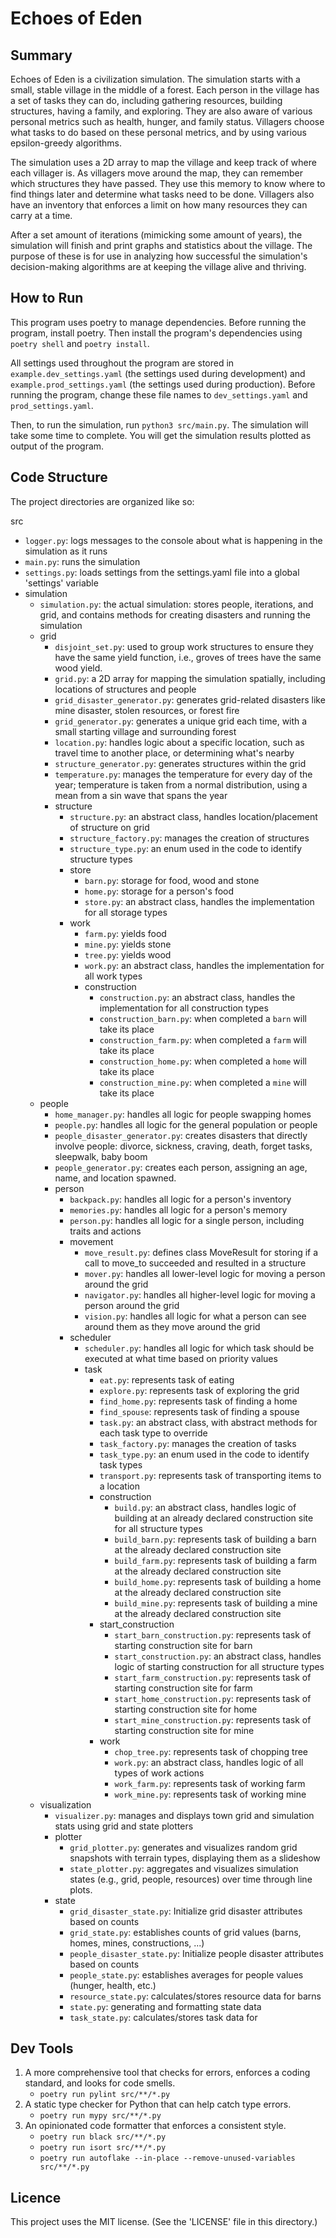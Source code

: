 # Echoes of Eden

## Summary

Echoes of Eden is a civilization simulation. The simulation starts with a small, stable village in the middle of a
forest. Each person in the village has a set of tasks they can do, including gathering resources, building structures, 
having a family, and exploring. They are also aware of various personal metrics such as health, hunger, and family 
status. Villagers choose what tasks to do based on these personal metrics, and by using various epsilon-greedy 
algorithms.

The simulation uses a 2D array to map the village and keep track of where each villager is. As villagers move around the
map, they can remember which structures they have passed. They use this memory to know where to find things later and 
determine what tasks need to be done. Villagers also have an inventory that enforces a limit on how many resources they 
can carry at a time.

After a set amount of iterations (mimicking some amount of years), the simulation will finish and print graphs and 
statistics about the village. The purpose of these is for use in analyzing how successful the simulation's 
decision-making algorithms are at keeping the village alive and thriving.

## How to Run

This program uses poetry to manage dependencies. Before running the program, install poetry. Then install the program's 
dependencies using `poetry shell` and `poetry install`. 

All settings used throughout the program are stored in `example.dev_settings.yaml` (the settings used during 
development) and `example.prod_settings.yaml` (the settings used during production). Before running the program, change 
these file names to `dev_settings.yaml` and `prod_settings.yaml`.

Then, to run the simulation, run `python3 src/main.py`. The simulation will take some time to complete. 
You will get the simulation results plotted as output of the program.

## Code Structure

The project directories are organized like so:

src
* `logger.py`: logs messages to the console about what is happening in the simulation as it runs
* `main.py`: runs the simulation
* `settings.py`: loads settings from the settings.yaml file into a global 'settings' variable
* simulation
  * `simulation.py`: the actual simulation: stores people, iterations, and grid, and contains methods for creating disasters and running the simulation
  * grid
    * `disjoint_set.py`: used to group work structures to ensure they have the same yield function, i.e., groves of trees have the same wood yield.
    * `grid.py`: a 2D array for mapping the simulation spatially, including locations of structures and people
    * `grid_disaster_generator.py`: generates grid-related disasters like mine disaster, stolen resources, or forest fire
    * `grid_generator.py`: generates a unique grid each time, with a small starting village and surrounding forest
    * `location.py`: handles logic about a specific location, such as travel time to another place, or determining what's nearby
    * `structure_generator.py`: generates structures within the grid
    * `temperature.py`: manages the temperature for every day of the year; temperature is taken from a normal distribution, using a mean from a sin wave that spans the year
    * structure
      * `structure.py`: an abstract class, handles location/placement of structure on grid
      * `structure_factory.py`: manages the creation of structures
      * `structure_type.py`: an enum used in the code to identify structure types
      * store
        * `barn.py`: storage for food, wood and stone
        * `home.py`: storage for a person's food
        * `store.py`: an abstract class, handles the implementation for all storage types
      * work
        * `farm.py`: yields food
        * `mine.py`: yields stone
        * `tree.py`: yields wood
        * `work.py`: an abstract class, handles the implementation for all work types
        * construction
          * `construction.py`: an abstract class, handles the implementation for all construction types
          * `construction_barn.py`: when completed a `barn` will take its place
          * `construction_farm.py`: when completed a `farm` will take its place
          * `construction_home.py`: when completed a `home` will take its place
          * `construction_mine.py`: when completed a `mine` will take its place
  * people
    * `home_manager.py`: handles all logic for people swapping homes
    * `people.py`:  handles all logic for the general population or people
    * `people_disaster_generator.py`: creates disasters that directly involve people: divorce, sickness, craving, death, forget tasks, sleepwalk, baby boom
    * `people_generator.py`: creates each person, assigning an age, name, and location spawned.
    * person
      * `backpack.py`: handles all logic for a person's inventory
      * `memories.py`: handles all logic for a person's memory
      * `person.py`: handles all logic for a single person, including traits and actions
      * movement
        * `move_result.py`: defines class MoveResult for storing if a call to move_to succeeded and resulted in a structure 
        * `mover.py`: handles all lower-level logic for moving a person around the grid
        * `navigator.py`: handles all higher-level logic for moving a person around the grid
        * `vision.py`: handles all logic for what a person can see around them as they move around the grid
      * scheduler
        * `scheduler.py`: handles all logic for which task should be executed at what time based on priority values
        * task
          * `eat.py`: represents task of eating
          * `explore.py`: represents task of exploring the grid
          * `find_home.py`: represents task of finding a home
          * `find_spouse`: represents task of finding a spouse
          * `task.py`: an abstract class, with abstract methods for each task type to override
          * `task_factory.py`: manages the creation of tasks
          * `task_type.py`: an enum used in the code to identify task types
          * `transport.py`: represents task of transporting items to a location
          * construction
            * `build.py`: an abstract class, handles logic of building at an already declared construction site for all structure types
            * `build_barn.py`: represents task of building a barn at the already declared construction site
            * `build_farm.py`: represents task of building a farm at the already declared construction site
            * `build_home.py`: represents task of building a home at the already declared construction site
            * `build_mine.py`: represents task of building a mine at the already declared construction site
          * start_construction
            * `start_barn_construction.py`: represents task of starting construction site for barn
            * `start_construction.py`: an abstract class, handles logic of starting construction for all structure types
            * `start_farm_construction.py`: represents task of starting construction site for farm
            * `start_home_construction.py`: represents task of starting construction site for home
            * `start_mine_construction.py`: represents task of starting construction site for mine
          * work
            * `chop_tree.py`: represents task of chopping tree
            * `work.py`: an abstract class, handles logic of all types of work actions
            * `work_farm.py`: represents task of working farm 
            * `work_mine.py`: represents task of working mine
  * visualization
    * `visualizer.py`: manages and displays town grid and simulation stats using grid and state plotters
    * plotter
      * `grid_plotter.py`: generates and visualizes random grid snapshots with terrain types, displaying them as a slideshow
      * `state_plotter.py`: aggregates and visualizes simulation states (e.g., grid, people, resources) over time through line plots.
    * state
      * `grid_disaster_state.py`: Initialize grid disaster attributes based on counts
      * `grid_state.py`: establishes counts of grid values (barns, homes, mines, constructions, ...)
      * `people_disaster_state.py`: Initialize people disaster attributes based on counts
      * `people_state.py`: establishes averages for people values (hunger, health, etc.)
      * `resource_state.py`: calculates/stores resource data for barns
      * `state.py`: generating and formatting state data
      * `task_state.py`: calculates/stores task data for 


## Dev Tools

1. A more comprehensive tool that checks for errors, enforces a coding standard, and looks for code smells.
   - `poetry run pylint src/**/*.py`
2. A static type checker for Python that can help catch type errors.
   - `poetry run mypy src/**/*.py`
3. An opinionated code formatter that enforces a consistent style.
   - `poetry run black src/**/*.py`
   - `poetry run isort src/**/*.py`
   - `poetry run autoflake --in-place --remove-unused-variables src/**/*.py`

## Licence

This project uses the MIT license. (See the 'LICENSE' file in this directory.)
